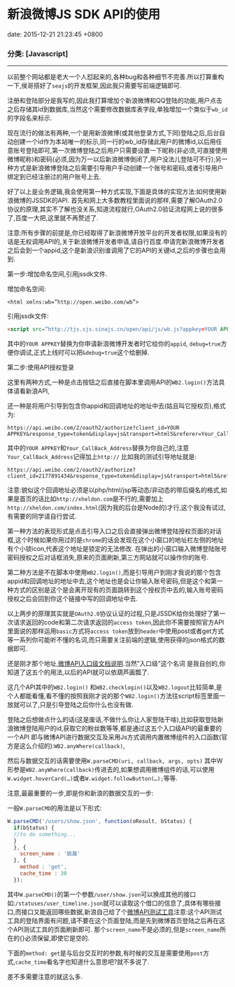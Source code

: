 # 新浪微博JS SDK API的使用
date:   2015-12-21 21:23:45 +0800
### 分类: [Javascript]
---

以前整个网站都是老大一个人怼起来的,各种bug和各种细节不完善.所以打算重构一下,侯哥搭好了`seajs`的开发框架,因此我只需要写前端逻辑即可.

注册和登陆部分是我写的,因此我打算增加个新浪微博和QQ登陆的功能,用户点击之后存储其id到数据库,当然这个需要修改数据库表字段,单独增加一个类似于`wb_id`的字段名来标示.

现在流行的做法有两种,一个是用新浪微博(或其他登录方式,下同)登陆之后,后台自动创建一个id作为本站唯一的标示,同一行的wb_id存储此用户的微博id,以后用任意账号登陆即可,第一次微博登陆之后用户只需要设置一下昵称(非必须,可直接使用微博昵称)和密码(必须,因为万一以后新浪微博倒闭了,用户没法儿登陆可不行);另一种方式是新浪微博登陆之后需要引导用户手动创建一个账号和密码,或者引导用户绑定到已经注册过的用户账号上去.

好了以上是业务逻辑,我会使用第一种方式实现,下面是具体的实现方法:如何使用新浪微博的JSSDK的API.
首先和网上大多数教程里面说的那样,需要了解OAuth2.0协议的原理,其实不了解也没关系,知道流程就行,OAuth2.0验证流程网上说的很多了,百度一大把,这里就不再赘述了.

注意:所有步骤的前提是,你已经取得了新浪微博开放平台的开发者权限,如果没有的话是无权调用API的,关于新浪微博开发者申请,请自行百度.申请完新浪微博开发者之后会到一个appid,这个是新浪识别谁调用了它的API的关键id,之后的步骤也会用到.

第一步:增加命名空间,引用jssdk文件.

增加命名空间:

	<html xmlns:wb=”http://open.weibo.com/wb”>

引用jssdk文件:
```html
<script src=”http://tjs.sjs.sinajs.cn/open/api/js/wb.js?appkey=YOUR APPKEYdebug=true” type=”text/javascript” charset=”utf-8″></script>
```

其中的`YOUR APPKEY`替换为你申请新浪微博开发者时它给你的`appid`, `debug=true`方便你调试,正式上线时可以把`&debug=true`这个给删掉.

第二步:使用API授权登录

这里有两种方式,一种是点击按钮之后直接在脚本里调用API的`WB2.login()`方法具体请看新浪API,

还一种是将用户引导到包含你appid和回调地址的地址中去(姑且叫它授权页),格式为:

    https://api.weibo.com/2/oauth2/authorize?client_id=YOUR APPKEY&response_type=token&display=js&transport=html5&referer=Your_CallBack_Address

其中的`YOUR APPKEY`和`Your_CallBack_Address`替换为你自己的,注意`Your_CallBack_Address`记得加上`http://`
比如我的测试引导地址就是:

	https://api.weibo.com/2/oauth2/authorize?client_id=2177891434&response_type=token&display=js&transport=html5&referer=http://www.xheldon.com/gbtagsLogin.html

注意:貌似这个回调地址必须是以php/html/jsp等动态/非动态的带后缀名的格式,如果是首页的话比如`http://xheldon.com`是不行的,需要加上`http://xheldon.com/index.html`(因为我的后台是Node的)才行,这个我没有试过,有需要的同学请自行尝试.

第一种方法的表现形式是点击引导入口之后会直接弹出微博登陆授权页面的对话框,这个时候如果你用过的是`chrome`的话会发现在这个小窗口的地址栏左侧的地址有个小锁icon,代表这个地址是锁定的无法修改.
在弹出的小窗口输入微博登陆账号密码授权之后对话框消失,原来的页面刷新,第三方网站就可以操作你的账号.

第二种方法是不在脚本中使用`WB2.login()`,而是引导用户到刚才我说的那个包含appid和回调地址的地址中去,这个地址也是会让你输入账号密码,但是这个和第一种方式的区别是这个是会离开现有的页面跳转到这个授权页中去的,输入账号密码授权之后会回到你这个链接中写的回调地址中去.

以上两步的原理其实就是`OAuth2.0`协议认证的过程,只是JSSDK给你处理好了第一次请求返回的code和第二次请求返回的`access token`,因此你不需要按照官方API里面说的那样运用`basic`方式将`access token`放到`header`中使用post或者get方式等一系列你可能听不懂的名词,而只需要关注前端的逻辑,使用获得的json格式的数据即可.

还是刚才那个地址,<a href="http://open.weibo.com/wiki/Weibo-JS_V2" target="_blank" rel="nofollow">微博API入口级文档说明</a>.当然”入口级”这个名词 是我自创的,你知道了这五个的用法,以后的API就可以依葫芦画瓢了.

这几个API其中的`WB2.login()` 和`WB2.checklogin()`以及`WB2.logout`比较简单,是个人都能看懂,看不懂的按照我刚才说的那个`WB2.login()`方法往script标签里面一放就可以了,只是引导登陆之后你什么也没有做.

登陆之后想做点什么的话(这是废话,不做什么你让人家登陆干啥),比如获取登陆新浪微博登陆用户的id,获取它的粉丝数等等,都是通过这五个入口级API的最重要的一个API
即与微博API进行数据交互及采用Js方式调用内置微博组件的入口函数(官方是这么介绍的):`WB2.anyWhere(callback)`,

然后与数据交互的话需要使用`W.parseCMD(uri, callback, args, opts)`
其中W形参是`WB2.anyWhere(callback)`传进去的,如果想调用微博组件的话,可以使用`W.widget.hoverCard(…)`或者`W.widget.followButton(…);`等等.

注意,最最重要的一步,即是你和新浪的数据交互的一步:

一般`W.parseCMD`的用法是以下形式:
```javascript
W.parseCMD('/users/show.json', function(oResult, bStatus) {
  if(bStatus) {
  //to do something...
  }
  }, {
	screen_name : '姚晨'
  }, {
	method : 'get',
	cache_time : 30
  });
```
其中`W.parseCMD()`的第一个参数`/user/show.json`可以换成其他的接口如:`/statuses/user_timeline.json`就可以读取这个借口的信息了,具体有哪些接口,而接口又能返回哪些数据,新浪自己给了个<a href="http://open.weibo.com/tools/apitest.php" target="_blank" rel="nofollow">微博API测试工具</a>注意:这个API测试工具的登陆界面有问题,请不要在这个页面登陆,而是先到微博首页登陆之后再在这个API测试工具的页面刷新即可.
那个`screen_name`不是必须的,但是`screen_name`所在的{}必须保留,即使它是空的.

下面的`method: get`是与后台交互时的参数,有时候的交互是需要使用`post`方式,`cache_time`看名字也知道什么意思吧?就不多说了.

差不多需要注意的就这么多.
